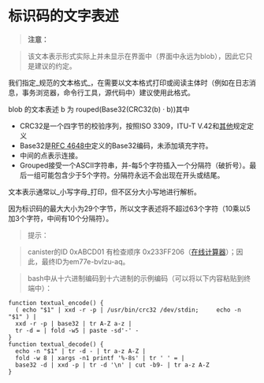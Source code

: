 # 标识码的文字表述



> **注意：**

> 该文本表示形式实际上并未显示在界面中（界面中永远为blob），因此它只是建议的约定。

我们指定_规范的文本格式_，在需要以文本格式打印或阅读主体时（例如在日志消息，事务浏览器，命令行工具，源代码中）建议使用此格式。

blob 的文本表述 b 为 rouped\(Base32\(CRC32\(b\) · b\)\)其中

* CRC32是一个四字节的校验序列，按照ISO 3309，ITU-T V.42和[其他](https://www.w3.org/TR/2003/REC-PNG-20031110/#5CRC-algorithm)规定定义
* Base32是[RFC 4648中](https://tools.ietf.org/html/rfc4648#section-6)定义的Base32编码，未添加填充字符。
* 中间的点表示连接。
* Grouped接受一个ASCII字符串，并-每5个字符插入一个分隔符（破折号）。最后一组可能包含少于5个字符。分隔符永远不会出现在开头或结尾。

文本表示通常以_小写字母_打印，但不区分大小写地进行解析。

因为标识码的最大大小为29个字节，所以文字表述将不超过63个字符（10乘以5加3个字符，中间有10个分隔符）。

> 提示：

> canister的ID 0xABCD01 有检查顺序 0x233FF206（[在线计算器](https://crccalc.com/?crc=ABCD01&method=crc32&datatype=hex&outtype=hex)）；因此，最终ID为em77e-bvlzu-aq。

> bash中从十六进制编码到十六进制的示例编码（可以将以下内容粘贴到终端中）：

```text
function textual_encode() {
  ( echo "$1" | xxd -r -p | /usr/bin/crc32 /dev/stdin;     echo -n "$1" ) |
  xxd -r -p | base32 | tr A-Z a-z |
  tr -d = | fold -w5 | paste -sd'-' -
}
function textual_decode() {
  echo -n "$1" | tr -d - | tr a-z A-Z |
  fold -w 8 | xargs -n1 printf '%-8s' | tr ' ' = |
  base32 -d | xxd -p | tr -d '\n' | cut -b9- | tr a-z A-Z
}
```

